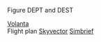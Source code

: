 Figure DEPT and DEST

[Volanta](file:///Users/Sergio/AppData/Local/Programs/Volanta/Volanta.exe)  
Flight plan
  [Skyvector](www.skyvector.com)
  [Simbrief](www.simbrief.com)
  
 
